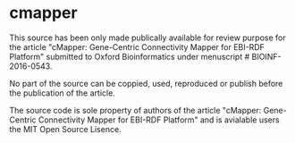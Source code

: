 # cmapper

This source has been only made publically available for review purpose for the article "cMapper: Gene-Centric Connectivity Mapper for EBI-RDF Platform" submitted to Oxford Bioinformatics under menuscript # BIOINF-2016-0543. 

No part of the source can be coppied, used, reproduced or publish before the publication of the article. 

The source code is sole property of authors of the article "cMapper: Gene-Centric Connectivity Mapper for EBI-RDF Platform" and is avialable users the MIT Open Source Lisence. 
